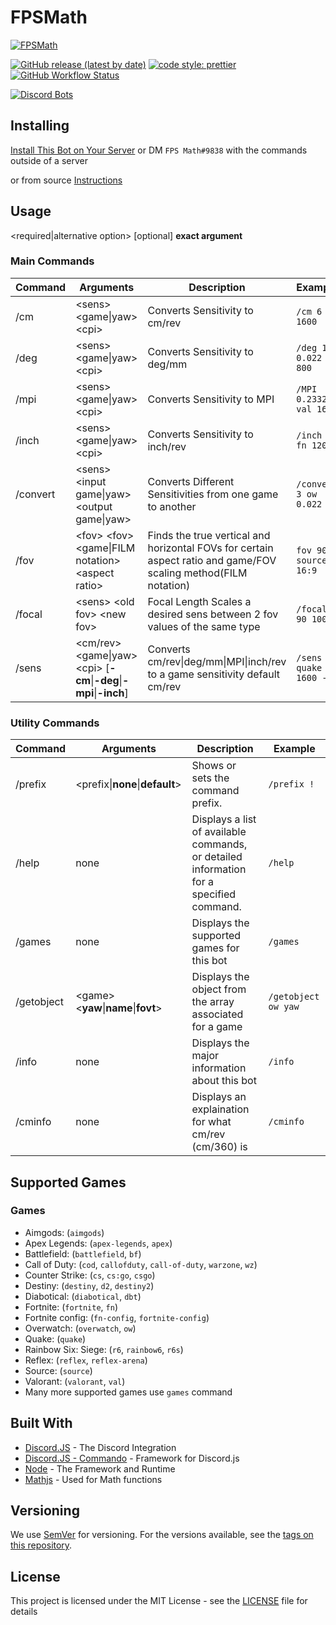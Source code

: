 # FPSMath

[![FPSMath](https://socialify.git.ci/animafps/fpsmath/image?description=1&font=Inter&language=1&logo=https%3A%2F%2Fcdn.discordapp.com%2Favatars%2F792712521546465301%2Fa8176886ccd814f17b4c5a98b62e185a.png%3Fsize%3D256&owner=1&pattern=Plus&theme=Dark)](https://github.com/AnimaFPS/FPSMath)

[![GitHub release (latest by date)](https://img.shields.io/github/v/release/AnimaFPS/FPSMath?style=flat-square)](https://github.com/AnimaFPS/FPSMath/releases)
[![code style: prettier](https://img.shields.io/badge/code_style-prettier-ff69b4.svg?style=flat-square)](https://github.com/prettier/prettier)
[![GitHub Workflow Status](https://img.shields.io/github/workflow/status/AnimaFPS/FPSMath/CI?logo=github&style=flat-square)](https://github.com/AnimaFPS/FPSMath/Actions)

[![Discord Bots](https://top.gg/api/widget/792712521546465301.svg)](https://top.gg/bot/792712521546465301)

## Installing

[Install This Bot on Your Server](https://top.gg/bot/792712521546465301/invite) or DM `FPS Math#9838` with the commands outside of a server

or from source [Instructions](/docs/CONTRIBUTING.MD)

## Usage

\<required\|alternative option\> \[optional\] **exact argument**

### Main Commands

| Command  | Arguments                                                                   | Description                                                                                                     | Example                   |
| -------- | --------------------------------------------------------------------------- | --------------------------------------------------------------------------------------------------------------- | ------------------------- |
| /cm      | \<sens\> \<game\|yaw\> \<cpi\>                                              | Converts Sensitivity to cm/rev                                                                                  | `/cm 6 ow 1600`           |
| /deg     | \<sens\> \<game\|yaw\> \<cpi\>                                              | Converts Sensitivity to deg/mm                                                                                  | `/deg 1.9 0.022 800`      |
| /mpi     | \<sens\> \<game\|yaw\> \<cpi>                                               | Converts Sensitivity to MPI                                                                                     | `/MPI 0.23327 val 1600`   |
| /inch    | \<sens\> \<game\|yaw\> \<cpi\>                                              | Converts Sensitivity to inch/rev                                                                                | `/inch 8 fn 1200`         |
| /convert | \<sens\> \<input game\|yaw\> \<output game\|yaw\>                           | Converts Different Sensitivities from one game to another                                                       | `/convert 3 ow 0.022`     |
| /fov     | \<fov> \<fov> \<game\|FILM notation\> \<aspect ratio\>                      | Finds the true vertical and horizontal FOVs for certain aspect ratio and game/FOV scaling method(FILM notation) | `fov 90 source 16:9`      |
| /focal   | \<sens\> \<old fov\> \<new fov\>                                            | Focal Length Scales a desired sens between 2 fov values of the same type                                        | `/focal 3 90 100`         |
| /sens    | \<cm/rev\> \<game\|yaw\> \<cpi\> \[**-cm**\|**-deg**\|**-mpi**\|**-inch**\] | Converts cm/rev\|deg/mm\|MPI\|inch/rev to a game sensitivity default cm/rev                                     | `/sens 28 quake 1600 -cm` |

### Utility Commands

| Command    | Arguments                                | Description                                                                             | Example             |
| ---------- | ---------------------------------------- | --------------------------------------------------------------------------------------- | ------------------- |
| /prefix    | \<prefix\|**none**\|**default**\>        | Shows or sets the command prefix.                                                       | `/prefix !`         |
| /help      | none                                     | Displays a list of available commands, or detailed information for a specified command. | `/help`             |
| /games     | none                                     | Displays the supported games for this bot                                               | `/games`            |
| /getobject | \<game\> \<**yaw**\|**name**\|**fovt**\> | Displays the object from the array associated for a game                                | `/getobject ow yaw` |
| /info      | none                                     | Displays the major information about this bot                                           | `/info`             |
| /cminfo    | none                                     | Displays an explaination for what cm/rev (cm/360) is                                    | `/cminfo`           |

## Supported Games

### Games

- Aimgods: (`aimgods`)
- Apex Legends: (`apex-legends`, `apex`)
- Battlefield: (`battlefield`, `bf`)
- Call of Duty: (`cod`, `callofduty`, `call-of-duty`, `warzone`, `wz`)
- Counter Strike: (`cs`, `cs:go`, `csgo`)
- Destiny: (`destiny`, `d2`, `destiny2`)
- Diabotical: (`diabotical`, `dbt`)
- Fortnite: (`fortnite`, `fn`)
- Fortnite config: (`fn-config`, `fortnite-config`)
- Overwatch: (`overwatch`, `ow`)
- Quake: (`quake`)
- Rainbow Six: Siege: (`r6`, `rainbow6`, `r6s`)
- Reflex: (`reflex`, `reflex-arena`)
- Source: (`source`)
- Valorant: (`valorant`, `val`)
- Many more supported games use `games` command

## Built With

- [Discord.JS](https://github.com/discordjs/discord.js) - The Discord Integration
- [Discord.JS - Commando](https://github.com/discordjs/commando) - Framework for Discord.js
- [Node](https://nodejs.org/) - The Framework and Runtime
- [Mathjs](https://mathjs.org/) - Used for Math functions

## Versioning

We use [SemVer](http://semver.org/) for versioning. For the versions available, see the [tags on this repository](https://github.com/AnimaFPS/FPSMath/tags).

## License

This project is licensed under the MIT License - see the [LICENSE](LICENSE) file for details
